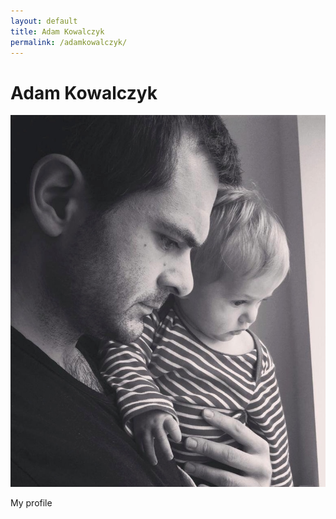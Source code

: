 ```yaml
---
layout: default
title: Adam Kowalczyk
permalink: /adamkowalczyk/
---
```


# Adam Kowalczyk

![Adam Kowalczyk](/assets/images/AKowalczyk.jpg)

My profile

<!--
        <div class="icons">
        <div class="container">
            <div class="row">
                <div class="col-md-1">
                    <div class="thumbnail">
                        <a href="https://www.linkedin.com/in/kowalczykadam"><img src="media/linkedin.png"></a>
                   	</div>
                </div>
                <div class="col-md-1">
                    <div class="thumbnail">
                        <a href="https://github.com/adamkowalczyk"><img src="media/github.png"></a>
                   	</div>
                </div>
                <div class="col-md-1">
                    <div class="thumbnail">
                        <a href="http://www.codewars.com/users/adamkowalczyk"><img src="media/codewars.png"></a>
                   	</div>
                </div>
            </div>
        </div>
    </div>
-->